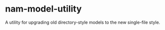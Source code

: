# nam-model-utility
A utility for upgrading old directory-style models to the new single-file style.
